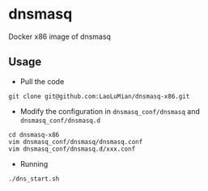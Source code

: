 # dnsmasq
Docker x86 image of dnsmasq 

## Usage 

* Pull the code
```
git clone git@github.com:LaoLuMian/dnsmasq-x86.git
```
* Modify the configuration in `dnsmasq_conf/dnsmasq` and `dnsmasq_conf/dnsmasq.d`
```
cd dnsmasq-x86
vim dnsmasq_conf/dnsmasq/dnsmasq.conf
vim dnsmasq_conf/dnsmasq.d/xxx.conf
```
* Running
```
./dns_start.sh
```
